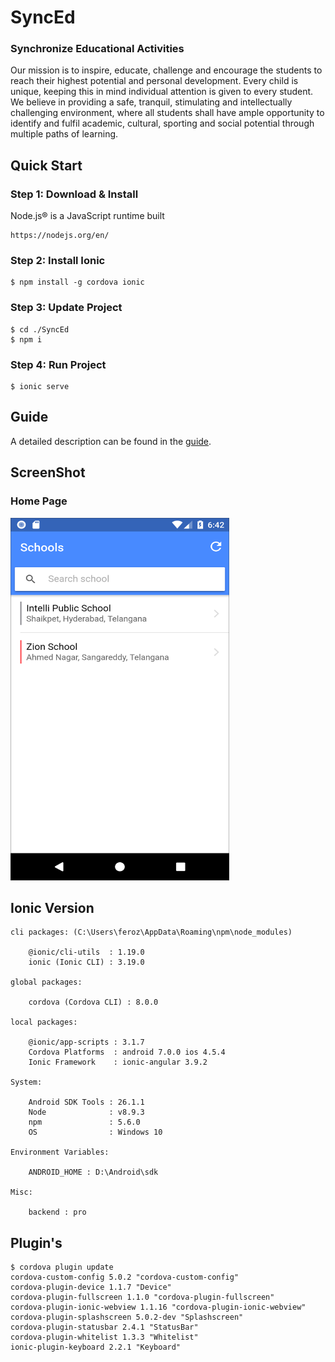 # SyncEd

### Synchronize Educational Activities

Our mission is to inspire, educate, challenge and encourage the students to reach their highest potential and personal development. Every child is unique, keeping this in mind individual attention is given to every student. We believe in providing a safe, tranquil, stimulating and intellectually challenging environment, where all students shall have ample opportunity to identify and fulfil academic, cultural, sporting and social potential through multiple paths of learning.

## Quick Start

### Step 1: Download & Install
Node.js® is a JavaScript runtime built

    https://nodejs.org/en/

### Step 2: Install Ionic

    $ npm install -g cordova ionic

### Step 3: Update Project

    $ cd ./SyncEd
    $ npm i

### Step 4: Run Project

    $ ionic serve

## Guide

A detailed description can be found in the [guide](https://ionicframework.com/getting-started).

## ScreenShot

### Home Page
<img src="github-images/school-list.png" alt="Home Page" width="350px" height="580px">

## Ionic Version

```
cli packages: (C:\Users\feroz\AppData\Roaming\npm\node_modules)

    @ionic/cli-utils  : 1.19.0
    ionic (Ionic CLI) : 3.19.0

global packages:

    cordova (Cordova CLI) : 8.0.0

local packages:

    @ionic/app-scripts : 3.1.7
    Cordova Platforms  : android 7.0.0 ios 4.5.4
    Ionic Framework    : ionic-angular 3.9.2

System:

    Android SDK Tools : 26.1.1
    Node              : v8.9.3
    npm               : 5.6.0
    OS                : Windows 10

Environment Variables:

    ANDROID_HOME : D:\Android\sdk

Misc:

    backend : pro
```

## Plugin's

```
$ cordova plugin update
cordova-custom-config 5.0.2 "cordova-custom-config"
cordova-plugin-device 1.1.7 "Device"
cordova-plugin-fullscreen 1.1.0 "cordova-plugin-fullscreen"
cordova-plugin-ionic-webview 1.1.16 "cordova-plugin-ionic-webview"
cordova-plugin-splashscreen 5.0.2-dev "Splashscreen"
cordova-plugin-statusbar 2.4.1 "StatusBar"
cordova-plugin-whitelist 1.3.3 "Whitelist"
ionic-plugin-keyboard 2.2.1 "Keyboard"

```